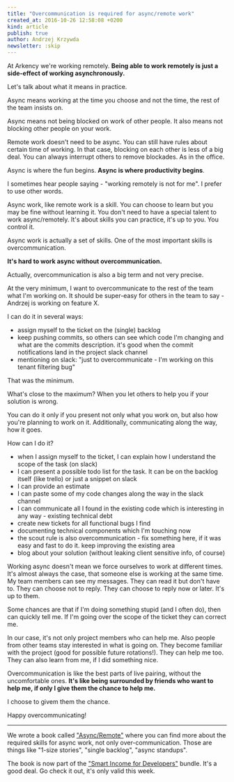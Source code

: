 ```yaml
---
title: "Overcommunication is required for async/remote work"
created_at: 2016-10-26 12:58:08 +0200
kind: article
publish: true
author: Andrzej Krzywda
newsletter: :skip
---
```


At Arkency we're working remotely. **Being able to work remotely is just a side-effect of working asynchronously.**

Let's talk about what it means in practice.

<!-- more -->

Async means working at the time you choose and not the time, the rest of the team insists on.

Async means not being blocked on work of other people. It also means not blocking other people on your work.

Remote work doesn't need to be async. You can still have rules about certain time of working. In that case, blocking on each other is less of a big deal. You can always interrupt others to remove blockades. As in the office.

Async is where the fun begins. **Async is where productivity begins**.

I sometimes hear people saying - "working remotely is not for me". I prefer to use other words. 

Async work, like remote work is a skill. You can choose to learn but you may be fine without learning it. You don't need to have a special talent to work async/remotely. It's about skills you can practice, it's up to you. You control it.

Async work is actually a set of skills. One of the most important skills is overcommunication.

**It's hard to work async without overcommunication.**

Actually, overcommunication is also a big term and not very precise.

At the very minimum, I want to overcommunicate to the rest of the team what I'm working on. It should be super-easy for others in the team to say - Andrzej is working on feature X.

I can do it in several ways:

- assign myself to the ticket on the (single) backlog
- keep pushing commits, so others can see which code I'm changing and what are the commits description. it's good when the commit notifications land in the project slack channel
- mentioning on slack: "just to overcommunicate - I'm working on this tenant filtering bug"

That was the minimum.

What's close to the maximum?
When you let others to help you if your solution is wrong.

You can do it only if you present not only what you work on, but also how you're planning to work on it. Additionally, communicating along the way, how it goes.

How can I do it?

- when I assign myself to the ticket, I can explain how I understand the scope of the task (on slack)
- I can present a possible todo list for the task. It can be on the backlog itself (like trello) or just a snippet on slack
- I can provide an estimate
- I can paste some of my code changes along the way in the slack channel
- I can communicate all I found in the existing code which is interesting in any way - existing technical debt
- create new tickets for all functional bugs I find
- documenting technical components which I'm touching now
- the scout rule is also overcommunication - fix something here, if it was easy and fast to do it. keep improving the existing area
- blog about your solution (without leaking client sensitive info, of course)

Working async doesn't mean we force ourselves to work at different times. It's almost always the case, that someone else is working at the same time.
My team members can see my messages. They can read it but don't have to. They can choose not to reply. They can choose to reply now or later. It's up to them.

Some chances are that if I'm doing something stupid (and I often do), then can quickly tell me. If I'm going over the scope of the ticket they can correct me.

In our case, it's not only project members who can help me. Also people from other teams stay interested in what is going on. They become familiar with the project (good for possible future rotations!). They can help me too. They can also learn from me, if I did something nice.

Overcommunication is like the best parts of live pairing, without the uncomfortable ones. **It's like being surrounded by friends who want to help me, if only I give them the chance to help me.**

I choose to givem them the chance.

Happy overcommunicating!

----

We wrote a book called ["Async/Remote"](http://blog.arkency.com/async-remote/) where you can find more about the required skills for async work, not only over-communication. Those are things like "1-size stories", "single backlog", "async standups". 

The book is now part of the ["Smart Income for Developers"](http://www.smartincomefordevelopers.com) bundle. It's a good deal. Go check it out, it's only valid this week.

